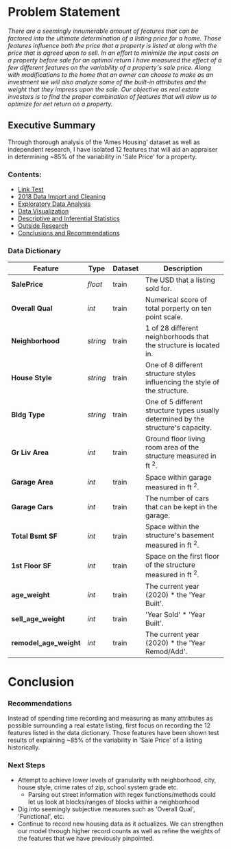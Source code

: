 # Problem Statement

<em>There are a seemingly innumerable amount of features that can be factored into the ultimate determination of a listing price for a home. Those features influence both the price that a property is listed at along with the price that is agreed upon to sell. In an effort to minimize the input costs on a property before sale for an optimal return I have measured the effect of a few different features on the variability of a property's sale price. Along with modifications to the home that an owner can choose to make as an investment we will also analyze some of the built-in attributes and the weight that they impress upon the sale. Our objective as real estate investors is to find the proper combination of features that will allow us to optimize for net return on a property.</em>

## Executive Summary

Through thorough analysis of the 'Ames Housing' dataset as well as independent research, I have isolated 12 features that will aid an appraiser in determining ~85% of the variability in 'Sale Price' for a property.

### Contents:
- [Link Test](#this-is-a-link-test)
- [2018 Data Import and Cleaning](#2018-Data-Import-and-Cleaning)
- [Exploratory Data Analysis](#Exploratory-Data-Analysis)
- [Data Visualization](#Visualize-the-data)
- [Descriptive and Inferential Statistics](#Descriptive-and-Inferential-Statistics)
- [Outside Research](#Outside-Research)
- [Conclusions and Recommendations](#Conclusions-and-Recommendations)

### Data Dictionary

|Feature|Type|Dataset|Description|
|---|---|---|---|
|**SalePrice**|*float*|train|The USD that a listing sold for.|
|**Overall Qual**|*int*|train|Numerical score of total porperty on ten point scale.|
|**Neighborhood**|*string*|train|1 of 28 different neighborhoods that the structure is located in.|
|**House Style**|*string*|train|One of 8 different structure styles influencing the style of the structure.|
|**Bldg Type**|*string*|train|One of 5 different structure types usually determined by the structure's capacity.|
|**Gr Liv Area**|*int*|train|Ground floor living room area of the structure measured in ft <sup>2</sup>.|
|**Garage Area**|*int*|train|Space within garage measured in ft <sup>2</sup>.|
|**Garage Cars**|*int*|train|The number of cars that can be kept in the garage.|
|**Total Bsmt SF**|*int*|train|Space within the structure's basement measured in ft <sup>2</sup>.|
|**1st Floor SF**|*int*|train|Space on the first floor of the structure measured in ft <sup>2</sup>.|
|**age_weight**|*int*|train|The current year (2020) * the 'Year Built'.|
|**sell_age_weight**|*int*|train|'Year Sold' * 'Year Built'.|
|**remodel_age_weight**|*int*|train|The current year (2020) * the 'Year Remod/Add'.|



# Conclusion

### Recommendations
Instead of spending time recording and measuring as many attributes as possible surrounding a real estate listing, first focus on recording the 12 features listed in the data dictionary. Those features have been shown test results of explaining ~85% of the variability in 'Sale Price' of a listing historically.

### Next Steps
* Attempt to achieve lower levels of granularity with neighborhood, city, house style, crime rates of zip, school system grade etc.
    * Parsing out street information with regex functions/methods could let us look at blocks/ranges of blocks within a neighborhood
* Dig into seemingly subjective measures such as 'Overall Qual', 'Functional', etc.
* Continue to record new housing data as it actualizes. We can strengthen our model through higher record counts as well as refine the weights of the features that we have previously pinpointed.